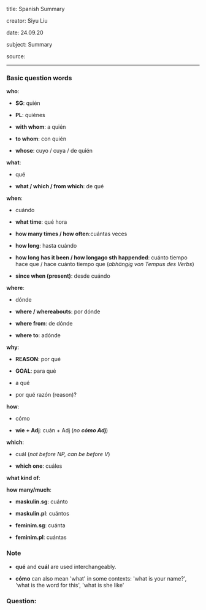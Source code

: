 
title: Spanish Summary

creator: Siyu Liu

date: 24.09.20

subject: Summary

source: 

----

### Basic question words

**who**: 

 - **SG**: quién
 
 - **PL**: quiénes
 
 - **with whom**: a quién
 
 - **to whom**: con quién
 
 - **whose**: cuyo / cuya / de quién
 
**what**: 

 - qué
 
 - **what / which / from which**: de qué
 
**when**: 

 - cuándo
 
 - **what time**: qué hora
 
 - **how many times / how often**:cuántas veces	
 
 - **how long**: hasta cuándo
 
 - **how long has it been / how longago sth happended**: cuánto tiempo hace que /  hace cuánto tiempo que  (*abhängig von Tempus des Verbs*)
 
 - **since when (present)**: desde cuándo
 
**where**: 

 - dónde
 
 - **where / whereabouts**: por dónde
  
 - **where from**: de dónde
 
 - **where to**: adónde
 
**why**: 

 - **REASON**: por qué
 
 - **GOAL**: para qué
 
 - a qué
 
 - por qué razón (reason)?

**how**: 

 - cómo
 
 - **wie + Adj**: cuán + Adj (*no **cómo Adj***) 
  
**which**: 

 - cuál (*not before NP, can be before V*)
 
 - **which one**: cuáles
  
**what kind of**: 

**how many/much**: 
 
 - **maskulin.sg**: cuánto
 
 - **maskulin.pl**: cuántos
 
 - **feminim.sg**: cuánta
 
 - **feminim.pl**: cuántas


### Note

- **qué** and **cuál** are used interchangeably.

- **cómo** can also mean 'what' in some contexts: 'what is your name?', 'what is the word for this', 'what is she like'

### Question:

